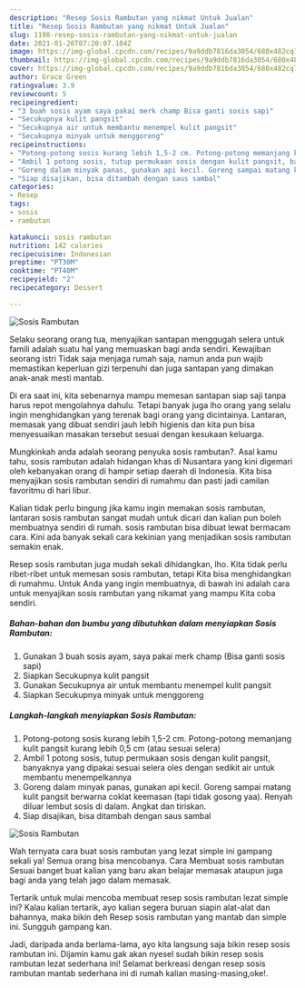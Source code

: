 ```yaml
---
description: "Resep Sosis Rambutan yang nikmat Untuk Jualan"
title: "Resep Sosis Rambutan yang nikmat Untuk Jualan"
slug: 1198-resep-sosis-rambutan-yang-nikmat-untuk-jualan
date: 2021-01-26T07:20:07.104Z
image: https://img-global.cpcdn.com/recipes/9a9ddb7816da3054/680x482cq70/sosis-rambutan-foto-resep-utama.jpg
thumbnail: https://img-global.cpcdn.com/recipes/9a9ddb7816da3054/680x482cq70/sosis-rambutan-foto-resep-utama.jpg
cover: https://img-global.cpcdn.com/recipes/9a9ddb7816da3054/680x482cq70/sosis-rambutan-foto-resep-utama.jpg
author: Grace Green
ratingvalue: 3.9
reviewcount: 5
recipeingredient:
- "3 buah sosis ayam saya pakai merk champ Bisa ganti sosis sapi"
- "Secukupnya kulit pangsit"
- "Secukupnya air untuk membantu menempel kulit pangsit"
- "Secukupnya minyak untuk menggoreng"
recipeinstructions:
- "Potong-potong sosis kurang lebih 1,5-2 cm. Potong-potong memanjang kulit pangsit kurang lebih 0,5 cm (atau sesuai selera)"
- "Ambil 1 potong sosis, tutup permukaan sosis dengan kulit pangsit, banyaknya yang dipakai sesuai selera oles dengan sedikit air untuk membantu menempelkannya"
- "Goreng dalam minyak panas, gunakan api kecil. Goreng sampai matang kulit pangsit berwarna coklat keemasan (tapi tidak gosong yaa). Renyah diluar lembut sosis di dalam. Angkat dan tiriskan."
- "Siap disajikan, bisa ditambah dengan saus sambal"
categories:
- Resep
tags:
- sosis
- rambutan

katakunci: sosis rambutan 
nutrition: 142 calories
recipecuisine: Indonesian
preptime: "PT30M"
cooktime: "PT40M"
recipeyield: "2"
recipecategory: Dessert

---
```



![Sosis Rambutan](https://img-global.cpcdn.com/recipes/9a9ddb7816da3054/680x482cq70/sosis-rambutan-foto-resep-utama.jpg)

Selaku seorang orang tua, menyajikan santapan menggugah selera untuk famili adalah suatu hal yang memuaskan bagi anda sendiri. Kewajiban seorang istri Tidak saja menjaga rumah saja, namun anda pun wajib memastikan keperluan gizi terpenuhi dan juga santapan yang dimakan anak-anak mesti mantab.

Di era  saat ini, kita sebenarnya mampu memesan santapan siap saji tanpa harus repot mengolahnya dahulu. Tetapi banyak juga lho orang yang selalu ingin menghidangkan yang terenak bagi orang yang dicintainya. Lantaran, memasak yang dibuat sendiri jauh lebih higienis dan kita pun bisa menyesuaikan masakan tersebut sesuai dengan kesukaan keluarga. 



Mungkinkah anda adalah seorang penyuka sosis rambutan?. Asal kamu tahu, sosis rambutan adalah hidangan khas di Nusantara yang kini digemari oleh kebanyakan orang di hampir setiap daerah di Indonesia. Kita bisa menyajikan sosis rambutan sendiri di rumahmu dan pasti jadi camilan favoritmu di hari libur.

Kalian tidak perlu bingung jika kamu ingin memakan sosis rambutan, lantaran sosis rambutan sangat mudah untuk dicari dan kalian pun boleh membuatnya sendiri di rumah. sosis rambutan bisa dibuat lewat bermacam cara. Kini ada banyak sekali cara kekinian yang menjadikan sosis rambutan semakin enak.

Resep sosis rambutan juga mudah sekali dihidangkan, lho. Kita tidak perlu ribet-ribet untuk memesan sosis rambutan, tetapi Kita bisa menghidangkan di rumahmu. Untuk Anda yang ingin membuatnya, di bawah ini adalah cara untuk menyajikan sosis rambutan yang nikamat yang mampu Kita coba sendiri.

<!--inarticleads1-->

##### Bahan-bahan dan bumbu yang dibutuhkan dalam menyiapkan Sosis Rambutan:

1. Gunakan 3 buah sosis ayam, saya pakai merk champ (Bisa ganti sosis sapi)
1. Siapkan Secukupnya kulit pangsit
1. Gunakan Secukupnya air untuk membantu menempel kulit pangsit
1. Siapkan Secukupnya minyak untuk menggoreng




<!--inarticleads2-->

##### Langkah-langkah menyiapkan Sosis Rambutan:

1. Potong-potong sosis kurang lebih 1,5-2 cm. Potong-potong memanjang kulit pangsit kurang lebih 0,5 cm (atau sesuai selera)
1. Ambil 1 potong sosis, tutup permukaan sosis dengan kulit pangsit, banyaknya yang dipakai sesuai selera oles dengan sedikit air untuk membantu menempelkannya
1. Goreng dalam minyak panas, gunakan api kecil. Goreng sampai matang kulit pangsit berwarna coklat keemasan (tapi tidak gosong yaa). Renyah diluar lembut sosis di dalam. Angkat dan tiriskan.
1. Siap disajikan, bisa ditambah dengan saus sambal
<img src="https://img-global.cpcdn.com/steps/ce06e216bc86637b/160x128cq70/sosis-rambutan-langkah-memasak-4-foto.jpg" alt="Sosis Rambutan">



Wah ternyata cara buat sosis rambutan yang lezat simple ini gampang sekali ya! Semua orang bisa mencobanya. Cara Membuat sosis rambutan Sesuai banget buat kalian yang baru akan belajar memasak ataupun juga bagi anda yang telah jago dalam memasak.

Tertarik untuk mulai mencoba membuat resep sosis rambutan lezat simple ini? Kalau kalian tertarik, ayo kalian segera buruan siapin alat-alat dan bahannya, maka bikin deh Resep sosis rambutan yang mantab dan simple ini. Sungguh gampang kan. 

Jadi, daripada anda berlama-lama, ayo kita langsung saja bikin resep sosis rambutan ini. Dijamin kamu gak akan nyesel sudah bikin resep sosis rambutan lezat sederhana ini! Selamat berkreasi dengan resep sosis rambutan mantab sederhana ini di rumah kalian masing-masing,oke!.

